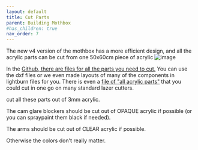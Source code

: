 ```yaml
---
layout: default
title: Cut Parts
parent: Building Mothbox
#has_children: true
nav_order: 7
---
```

The new v4 version of the mothbox has a more efficient design, and all the acrylic parts can be cut from one 50x60cm piece of acrylic
![image](https://github.com/Digital-Naturalism-Laboratories/Mothbox/assets/742627/2fca28de-0ac6-4e8e-bf3b-ce6daa226c1b)

In the [Github, there are files for all the parts you need to cut.](https://github.com/Digital-Naturalism-Laboratories/Mothbox/tree/main/Hardware/Laser%20Cutting%20Layouts/v4)
You can use the dxf files or we even made layouts of many of the components in lightburn files for you. There is even a [file of "all acrylic parts"](https://github.com/Digital-Naturalism-Laboratories/Mothbox/blob/main/Hardware/Laser%20Cutting%20Layouts/v4/AllAcrylicPartsInOne.lbrn2) that you could cut in one go on many standard lazer cutters.


cut all these parts out of 3mm acrylic.

The cam glare blockers should be cut out of OPAQUE acrylic if possible (or you can spraypaint them black if needed).

The arms should be cut out of CLEAR acrylic if possible. 

Otherwise the colors don't really matter.
